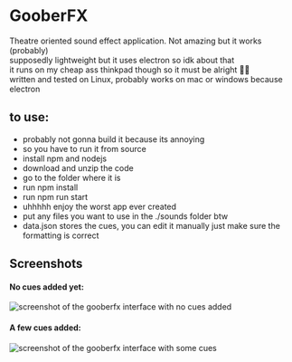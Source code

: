 # GooberFX
Theatre oriented sound effect application. Not amazing but it works (probably) <br>
supposedly lightweight but it uses electron so idk about that <br>
it runs on my cheap ass thinkpad though so it must be alright 🤷‍♂️ <br>
written and tested on Linux, probably works on mac or windows because electron 
 ## to use:
 - probably not gonna build it because its annoying
 - so you have to run it from source
 - install npm and nodejs
 - download and unzip the code
 - go to the folder where it is
 - run npm install
 - run npm run start
 - uhhhhh enjoy the worst app ever created
 - put any files you want to use in the ./sounds folder btw
 - data.json stores the cues, you can edit it manually just make sure the formatting is correct

## Screenshots
#### No cues added yet:
![screenshot of the gooberfx interface with no cues added](https://github.com/bean-frog/GooberFX/tree/main/readmeimgs/nocues.png)
#### A few cues added:
![screenshot of the gooberfx interface with some cues](https://github.com/bean-frog/GooberFX/tree/main/readmeimgs/somecues.png)
